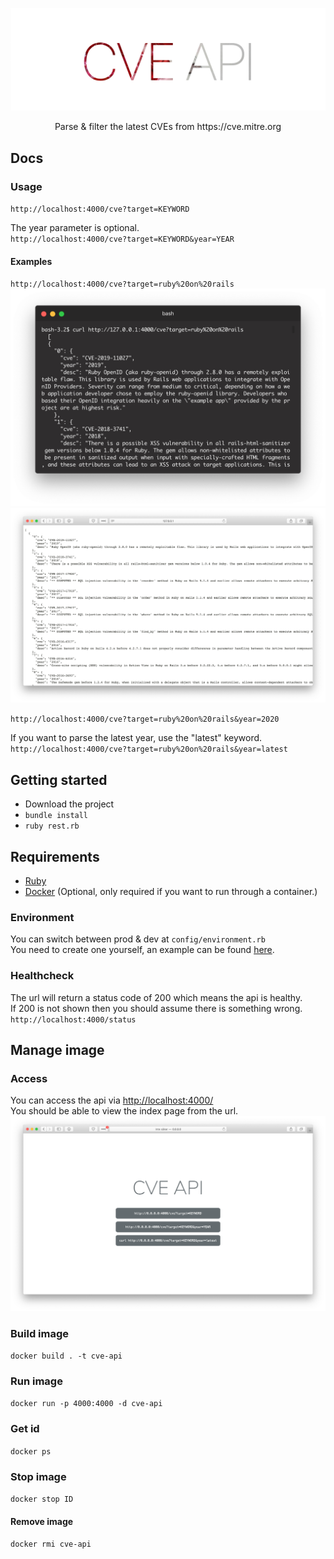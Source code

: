 ![name](assets/name.png)
<p align=center>Parse & filter the latest CVEs from https://cve.mitre.org </p>

## Docs

### Usage

`http://localhost:4000/cve?target=KEYWORD`

The year parameter is optional.\
`http://localhost:4000/cve?target=KEYWORD&year=YEAR`

#### Examples

`http://localhost:4000/cve?target=ruby%20on%20rails`\
![terminal](assets/terminal.png)
![browser](assets/browser.png)

`http://localhost:4000/cve?target=ruby%20on%20rails&year=2020`

If you want to parse the latest year, use the "latest" keyword.\
`http://localhost:4000/cve?target=ruby%20on%20rails&year=latest`

## Getting started

- Download the project
- `bundle install`
- `ruby rest.rb`

## Requirements

- [Ruby](https://www.ruby-lang.org/en/)
- [Docker](https://www.docker.com) (Optional, only required if you want to run through a container.)

### Environment

You can switch between prod & dev at `config/environment.rb`\
You need to create one yourself, an example can be found [here](config/environment-example.rb).

### Healthcheck

The url will return a status code of 200 which means the api is healthy.\
If 200 is not shown then you should assume there is something wrong.\
`http://localhost:4000/status`

## Manage image

### Access

You can access the api via <http://localhost:4000/> \
You should be able to view the index page from the url.
![index](assets/index.png)

### Build image

`docker build . -t cve-api`

### Run image

`docker run -p 4000:4000 -d cve-api`

### Get id

`docker ps`

### Stop image

`docker stop ID`

#### Remove image

`docker rmi cve-api`

